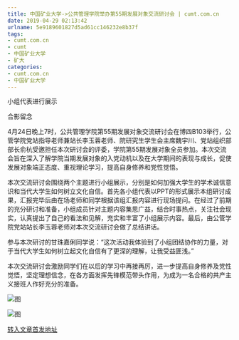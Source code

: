```yaml
---
title: 中国矿业大学->公共管理学院举办第55期发展对象交流研讨会 | cumt.com.cn
date: 2019-04-29 02:13:42
urlname: 5e9189601827d5ad61cc146232e8b37f
tags: 
- cumt.com.cn
- cumt
- 中国矿业大学
- 矿大
categories:
- cumt.com.cn
- 中国矿业大学
---
```


小组代表进行展示

合影留念

4月24日晚上7时，公共管理学院第55期发展对象交流研讨会在博四B103举行，公管学院党站指导老师兼站长李玉蓉老师、院研究生学生会主席魏宇川、党站组织部部长俞杭受邀担任本次研讨会的评委，学院第55期发展对象全员参加。本次交流会旨在深入了解学院当期发展对象的入党动机以及在大学期间的表现与成长，促使发展对象端正态度、重视理论学习，提高自身修养和党性觉悟。

本次交流研讨会围绕两个主题进行小组展示，分别是如何加强大学生的学术诚信意识和当代大学生如何树立文化自信。首先各小组代表以PPT的形式展示本组研讨成果，汇报完毕后由在场老师和同学根据该组汇报内容进行现场提问。在经过了前期的充分研讨和准备，小组成员针对主题内容集思广益，结合时事热点，关注社会现实，认真提出了自己的看法和见解，充实和丰富了小组展示内容。最后，由公管学院党站站长李玉蓉老师对本次交流研讨会做了总结讲话。

参与本次研讨的甘珠嘉俐同学说：“这次活动我体验到了小组团结协作的力量，对于当代大学生如何树立起文化自信有了更深的理解，让我受益匪浅。”

本次交流研讨会激励同学们在以后的学习中再接再厉，进一步提高自身修养及党性觉悟，坚定理想信念，在各方面发挥先锋模范带头作用，为成为一名合格的共产主义接班人作好充分的准备。

![图](http://xwzx.cumt.edu.cn/_upload/article/images/c0/4a/af91e5214643b86343ca23df9682/91b4da9a-6f4d-4a2e-bd60-89d10bd7fae4.jpg)

![图](http://xwzx.cumt.edu.cn/_upload/article/images/c0/4a/af91e5214643b86343ca23df9682/25fc6c92-ff72-4b10-864b-e16e15341477.jpg)

[转入文章首发地址](http://xwzx.cumt.edu.cn/f7/35/c523a522037/page.htm)